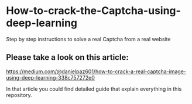 # How-to-crack-the-Captcha-using-deep-learning
Step by step instructions to solve a real Captcha from a real website


## Please take a look on this article:
https://medium.com/@danielpaz601/how-to-crack-a-real-captcha-image-using-deep-learning-338c757272e0

In that article you could find detailed guide that explain everything in this repository.
